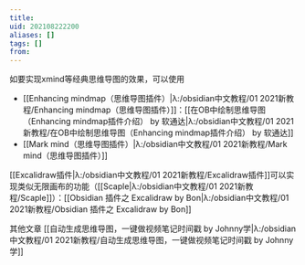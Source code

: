 ```yaml
---
title: 
uid: 202108222200
aliases: []
tags: []
from: 
---
```


如要实现xmind等经典思维导图的效果，可以使用
- [[Enhancing mindmap（思维导图插件）|λ:/obsidian中文教程/01 2021新教程/Enhancing mindmap（思维导图插件）]]：[[在OB中绘制思维导图（Enhancing mindmap插件介绍） by 软通达|λ:/obsidian中文教程/01 2021新教程/在OB中绘制思维导图（Enhancing mindmap插件介绍） by 软通达]]
- [[Mark mind（思维导图插件）|λ:/obsidian中文教程/01 2021新教程/Mark mind（思维导图插件）]]

[[Excalidraw插件|λ:/obsidian中文教程/01 2021新教程/Excalidraw插件]]可以实现类似无限画布的功能（[[Scaple|λ:/obsidian中文教程/01 2021新教程/Scaple]]）：[[Obsidian 插件之 Excalidraw by Bon|λ:/obsidian中文教程/01 2021新教程/Obsidian 插件之 Excalidraw by Bon]]

其他文章
[[自动生成思维导图，一键做视频笔记时间戳 by Johnny学|λ:/obsidian中文教程/01 2021新教程/自动生成思维导图，一键做视频笔记时间戳 by Johnny学]]